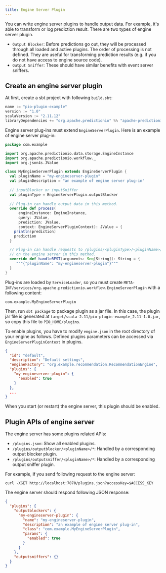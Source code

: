 ```yaml
---
title: Engine Server Plugin
---
```


<!--
Licensed to the Apache Software Foundation (ASF) under one or more
contributor license agreements.  See the NOTICE file distributed with
this work for additional information regarding copyright ownership.
The ASF licenses this file to You under the Apache License, Version 2.0
(the "License"); you may not use this file except in compliance with
the License.  You may obtain a copy of the License at

    http://www.apache.org/licenses/LICENSE-2.0

Unless required by applicable law or agreed to in writing, software
distributed under the License is distributed on an "AS IS" BASIS,
WITHOUT WARRANTIES OR CONDITIONS OF ANY KIND, either express or implied.
See the License for the specific language governing permissions and
limitations under the License.
-->

You can write engine server plugins to handle output data. For example, it's able to transform or log prediction result. There are two types of engine server plugin.

- `Output Blocker`: Before predictions go out, they will be processed through all loaded and active plugins. The order of processing is not defined. They are useful for transforming prediction results (e.g. if you do not have access to engine source code).
- `Output Sniffer`: These should have similar benefits with event server sniffers.

## Create an engine server plugin

At first, create a sbt project with following `build.sbt`:

```scala
name := "pio-plugin-example"
version := "1.0"
scalaVersion := "2.11.12"
libraryDependencies += "org.apache.predictionio" %% "apache-predictionio-core" % "0.14.0"
```

Engine server plug-ins must extend `EngineServerPlugin`. Here is an example of engine server plug-in:

```scala
package com.example

import org.apache.predictionio.data.storage.EngineInstance
import org.apache.predictionio.workflow._
import org.json4s.JValue

class MyEngineServerPlugin extends EngineServerPlugin {
  val pluginName = "my-engineserver-plugin"
  val pluginDescription = "an example of engine server plug-in"
  
  // inputBlocker or inputSniffer
  val pluginType = EngineServerPlugin.outputBlocker	
  
  // Plug-in can handle output data in this method.
  override def process(
      engineInstance: EngineInstance,
      query: JValue,
      prediction: JValue,
      context: EngineServerPluginContext): JValue = {
    println(prediction)
    prediction
  }

  // Plug-in can handle requests to /plugins/<pluginType>/<pluginName>/* 
  // on the engine server in this method.
  override def handleREST(arguments: Seq[String]): String = {
     """{"pluginName": "my-engineserver-plugin"}"""
  }
}
```

Plug-ins are loaded by `ServiceLoader`, so you must create `META-INF/services/org.apache.predictionio.workflow.EngineServerPlugin` with a following content:	

```
com.example.MyEngineServerPlugin
```

Then, run `sbt package` to package plugin as a jar file. In this case, the plugin jar file is generated at `target/scala-2.11/pio-plugin-example_2.11-1.0.jar`, so copy this file to `PIO_HOME/plugins`.

To enable plugins, you have to modify `engine.json` in the root directory of your engine as follows. Defined plugins parameters can be accessed via `EngineServerPluginContext` in plugins.

```json
{
  "id": "default",
  "description": "Default settings",
  "engineFactory": "org.example.recommendation.RecommendationEngine",
  "plugins": {
    "my-engineserver-plugin": {
      "enabled": true
    }
  },
  ...
}
```

When you start (or restart) the engine server, this plugin should be enabled.

## Plugin APIs of engine server

The engine server has some plugins related APIs:

- `/plugins.json`: Show all enabled plugins.
- `/plugins/outputblocker/<pluginName>/*`: Handled by a corresponding output blocker plugin.
- `/plugins/outputsniffer/<pluginName>/*`: Handled by a corresponding output sniffer plugin.

For example, if you send following request to the engine server:
	
```
curl -XGET http://localhost:7070/plugins.json?accessKey=$ACCESS_KEY
```

The engine server should respond following JSON response:
	
```json
{
  "plugins": {
    "outputblockers": {
      "my-engineserver-plugin": {
        "name": "my-engineserver-plugin",
        "description": "an example of engine server plug-in",
        "class": "com.example.MyEngineServerPlugin",
        "params": {
          "enabled": true
        }
      }
    },
    "outputsniffers": {}
  }
}
```